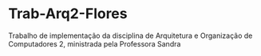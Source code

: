 # Trab-Arq2-Flores
Trabalho de implementação da disciplina de Arquitetura e Organização de Computadores 2, ministrada pela Professora Sandra
